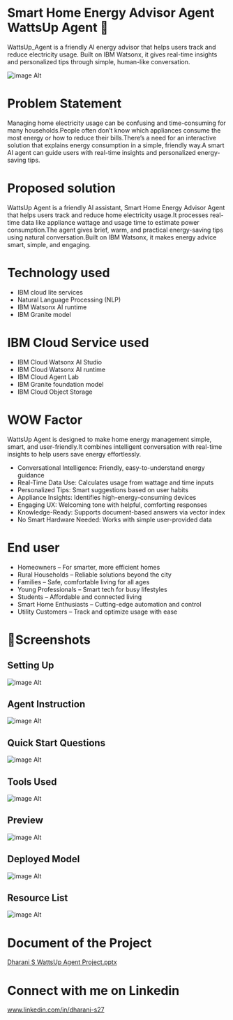 
# Smart Home Energy Advisor Agent WattsUp Agent 🤖

WattsUp_Agent is a friendly AI energy advisor that helps users track and reduce electricity usage. Built on IBM Watsonx, it gives real-time insights and personalized tips through simple, human-like conversation.

![image Alt](https://github.com/Dharu27/Smart-Home-Energy-Advisor-Agent---WattsUp-Agent/blob/b2cf179eb4c425f6891c51813ae9b83f5d76041e/WattsUp%20Agent.png)
# Problem Statement

Managing home electricity usage can be confusing and time-consuming for many households.People often don’t know which appliances consume the most energy or how to reduce their bills.There’s a need for an interactive solution that explains energy consumption in a simple, friendly way.A smart AI agent can guide users with real-time insights and personalized energy-saving tips.

# Proposed solution

WattsUp Agent is a friendly AI assistant, Smart Home Energy Advisor Agent that helps users track and reduce home electricity usage.It processes real-time data like appliance wattage and usage time to estimate power consumption.The agent gives brief, warm, and practical energy-saving tips using natural conversation.Built on IBM Watsonx, it makes energy advice smart, simple, and engaging.

# Technology used

- IBM cloud lite services
- Natural Language Processing (NLP)
- IBM Watsonx AI runtime
- IBM Granite model

# IBM Cloud Service used

- IBM Cloud Watsonx AI Studio
- IBM Cloud Watsonx AI runtime
- IBM Cloud Agent Lab
- IBM Granite foundation model
- IBM Cloud Object Storage

# WOW Factor

WattsUp Agent is designed to make home energy management simple, smart, and user-friendly.It combines intelligent conversation with real-time insights to help users save energy effortlessly.

- Conversational Intelligence: Friendly, easy-to-understand energy guidance
- Real-Time Data Use: Calculates usage from wattage and time inputs
- Personalized Tips: Smart suggestions based on user habits
- Appliance Insights: Identifies high-energy-consuming devices
- Engaging UX: Welcoming tone with helpful, comforting responses
- Knowledge-Ready: Supports document-based answers via vector index
- No Smart Hardware Needed: Works with simple user-provided data

# End user

- Homeowners – For smarter, more efficient homes
- Rural Households – Reliable solutions beyond the city
- Families – Safe, comfortable living for all ages
- Young Professionals – Smart tech for busy lifestyles
- Students – Affordable and connected living
- Smart Home Enthusiasts – Cutting-edge automation and control
- Utility Customers – Track and optimize usage with ease

# 📸Screenshots
## Setting Up
![image Alt](https://github.com/Dharu27/Smart-Home-Energy-Advisor-Agent---WattsUp-Agent/blob/e36c50e4c5cf41884355fba53cc7a7a83510b9d1/Setting_Up_Agent_Ai.png)
## Agent Instruction
![image Alt](https://github.com/Dharu27/Smart-Home-Energy-Advisor-Agent---WattsUp-Agent/blob/b2cf179eb4c425f6891c51813ae9b83f5d76041e/Agent_Instruction.png)
## Quick Start Questions
![image Alt](https://github.com/Dharu27/Smart-Home-Energy-Advisor-Agent---WattsUp-Agent/blob/b2cf179eb4c425f6891c51813ae9b83f5d76041e/Quick_Start_and_Questions.png)
## Tools Used
![image Alt](https://github.com/Dharu27/Smart-Home-Energy-Advisor-Agent---WattsUp-Agent/blob/b2cf179eb4c425f6891c51813ae9b83f5d76041e/Tools_used.png)
## Preview
![image Alt](https://github.com/Dharu27/Smart-Home-Energy-Advisor-Agent---WattsUp-Agent/blob/b2cf179eb4c425f6891c51813ae9b83f5d76041e/Working_model.png)
## Deployed Model
![image Alt](https://github.com/Dharu27/Smart-Home-Energy-Advisor-Agent---WattsUp-Agent/blob/b2cf179eb4c425f6891c51813ae9b83f5d76041e/Deployed_Model.png)
## Resource List
![image Alt](https://github.com/Dharu27/Smart-Home-Energy-Advisor-Agent---WattsUp-Agent/blob/b2cf179eb4c425f6891c51813ae9b83f5d76041e/Resource_list.png)

# Document of the Project
[Dharani S WattsUp Agent Project.pptx](https://github.com/user-attachments/files/21561839/Dharani.S.WattsUp.Agent.Project.pptx)

# Connect with me on Linkedin
www.linkedin.com/in/dharani-s27
